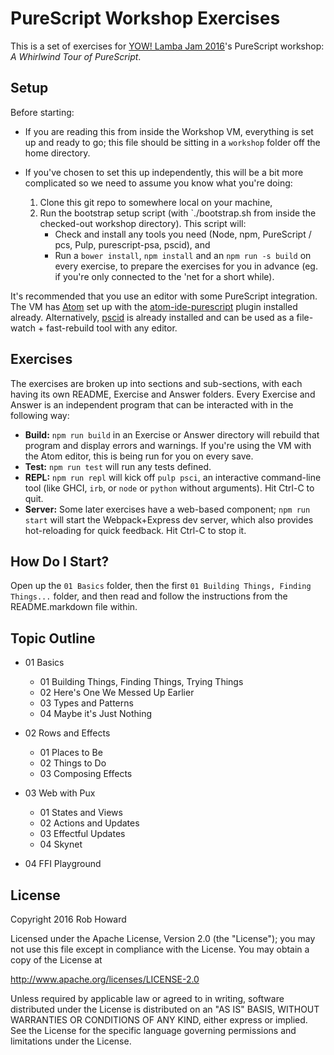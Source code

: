 PureScript Workshop Exercises
=============================

This is a set of exercises for [YOW! Lamba Jam 2016](http://lambdajam.yowconference.com.au)'s PureScript workshop: _A Whirlwind Tour of PureScript_.


## Setup

Before starting:

* If you are reading this from inside the Workshop VM, everything is set up and ready to go; this
  file should be sitting in a `workshop` folder off the home directory.

* If you've chosen to set this up independently, this will be a bit more complicated so we need to
  assume you know what you're doing:
  1. Clone this git repo to somewhere local on your machine,
  2. Run the bootstrap setup script (with `./bootstrap.sh from inside the checked-out workshop directory).
     This script will:
     * Check and install any tools you need (Node, npm, PureScript / pcs, Pulp, purescript-psa, pscid), and
     * Run a `bower install`, `npm install` and an `npm run -s build` on every exercise, to prepare
       the exercises for you in advance (eg. if you're only connected to the 'net for a short while).

It's recommended that you use an editor with some PureScript integration. The VM has
[Atom](https://atom.io/) set up with the [atom-ide-purescript](https://github.com/nwolverson/atom-ide-purescript)
plugin installed already. Alternatively, [pscid](https://github.com/kRITZCREEK/pscid) is already installed
and can be used as a file-watch + fast-rebuild tool with any editor.


## Exercises

The exercises are broken up into sections and sub-sections, with each having its own README, Exercise
and Answer folders. Every Exercise and Answer is an independent program that can be interacted with
in the following way:

* **Build:** `npm run build` in an Exercise or Answer directory will rebuild that program and
  display errors and warnings. If you're using the VM with the Atom editor, this is being run for
  you on every save.
* **Test:** `npm run test` will run any tests defined.
* **REPL:** `npm run repl` will kick off `pulp psci`, an interactive command-line tool (like GHCI,
  `irb`, or `node` or `python` without arguments). Hit Ctrl-C to quit.
* **Server:** Some later exercises have a web-based component; `npm run start` will start the
  Webpack+Express dev server, which also provides hot-reloading for quick feedback. Hit Ctrl-C to
  stop it.


## How Do I Start?

Open up the `01 Basics` folder, then the first `01 Building Things, Finding Things...` folder, and
then read and follow the instructions from the README.markdown file within.


## Topic Outline

* 01 Basics
  * 01 Building Things, Finding Things, Trying Things
  * 02 Here's One We Messed Up Earlier
  * 03 Types and Patterns
  * 04 Maybe it's Just Nothing

* 02 Rows and Effects
  * 01 Places to Be
  * 02 Things to Do
  * 03 Composing Effects

* 03 Web with Pux
  * 01 States and Views
  * 02 Actions and Updates
  * 03 Effectful Updates
  * 04 Skynet

* 04 FFI Playground



## License

Copyright 2016 Rob Howard

Licensed under the Apache License, Version 2.0 (the "License"); you may not use this file except in compliance with the License.  You may obtain a copy of the License at

  http://www.apache.org/licenses/LICENSE-2.0

Unless required by applicable law or agreed to in writing, software distributed under the License is distributed on an "AS IS" BASIS, WITHOUT WARRANTIES OR CONDITIONS OF ANY KIND, either express or implied.  See the License for the specific language governing permissions and limitations under the License.
